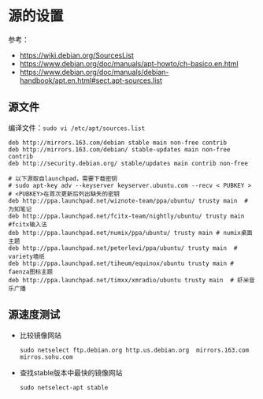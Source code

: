 # 源的设置

参考：

- <https://wiki.debian.org/SourcesList>
- <https://www.debian.org/doc/manuals/apt-howto/ch-basico.en.html>
- <https://www.debian.org/doc/manuals/debian-handbook/apt.en.html#sect.apt-sources.list>

## 源文件

编译文件：`sudo vi /etc/apt/sources.list`

```
deb http://mirrors.163.com/debian stable main non-free contrib
deb http://mirrors.163.com/debian/ stable-updates main non-free contrib
deb http://security.debian.org/ stable/updates main contrib non-free

# 以下源取自launchpad，需要下载密钥
# sudo apt-key adv --keyserver keyserver.ubuntu.com --recv < PUBKEY >
# <PUBKEY>在首次更新后列出缺失的密钥
deb http://ppa.launchpad.net/wiznote-team/ppa/ubuntu/ trusty main  # 为知笔记
deb http://ppa.launchpad.net/fcitx-team/nightly/ubuntu/ trusty main  #fcitx输入法
deb http://ppa.launchpad.net/numix/ppa/ubuntu/ trusty main # numix桌面主题
deb http://ppa.launchpad.net/peterlevi/ppa/ubuntu/ trusty main  # variety墙纸
deb http://ppa.launchpad.net/tiheum/equinox/ubuntu trusty main # faenza图标主题
deb http://ppa.launchpad.net/timxx/xmradio/ubuntu trusty main  # 虾米音乐广播
```

## 源速度测试

- 比较镜像网站

  `sudo netselect ftp.debian.org http.us.debian.org  mirrors.163.com mirros.sohu.com`

- 查找stable版本中最快的镜像网站

  `sudo netselect-apt stable`
